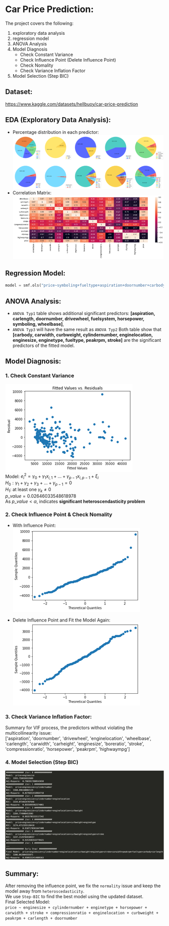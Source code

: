 # Car Price Prediction:
The project covers the following:
1. exploratory data analysis
2. regression model
3. ANOVA Analysis
4. Model Diagnosis
    - Check Constant Variance
    - Check Influence Point (Delete Influence Point)
    - Check Nomality
    - Check Variance Inflation Factor
5. Model Selection (Step BIC)
## Dataset: 
https://www.kaggle.com/datasets/hellbuoy/car-price-prediction  

## EDA (Exploratory Data Analysis):
- Percentage distribution in each predictor:
![Pie Chart](images/pie_chart.png)
- Correlation Matrix:
![Correlation Matrix](images/correlation.png)

## Regression Model:
``` python
model = smf.ols("price~symboling+fueltype+aspiration+doornumber+carbody+drivewheel+enginelocation+wheelbase+carlength+carwidth+carheight+curbweight+enginetype+cylindernumber+enginesize+fuelsystem+boreratio+stroke+compressionratio+horsepower+peakrpm+citympg+highwaympg", data=train_data).fit()
```

## ANOVA Analysis:
- `ANOVA Typ1` table shows additional significant predictors: **[aspiration, carlength, doornumber, drivewheel, fuelsystem, horsepower, symboling, wheelbase]**,  
- `ANOVA Typ3` will have the same result as `ANOVA Typ2`
Both table show that **[carbody, carwidth, curbweight, cylindernumber, enginelocation, enginesize, enginetype, fueltype, peakrpm, stroke]** are the significant predictors of the fitted model.  

## Model Diagnosis:
### 1. Check Constant Variance  
![Check Constant Variance](images/cost_variance_check.png)  
Model: $e^2_i = \gamma_0 + \gamma_1 x_{i,1} + ... + \gamma_{p-1} x_{i, p-1} + \xi_i$  
$H_0: \gamma_1+\gamma_2+\gamma_3+...+\gamma_{p-1}=0$  
$H_1:$ at least one $\gamma_k \neq 0$  
$p\_value=0.02646033548618978$  
As $p\_value \lt \alpha$, indicates **significant heteroscendasticity problem**  
### 2. Check Influence Point & Check Nomality
- With Influence Point:  
![with Influence Pointw](images/w_infl_pt.png)
  
- Delete Influence Point and Fit the Model Again:  
![without Influence Pointw](images/wo_infl_pt.png)  

### 3. Check Variance Inflation Factor:
Summary for VIF process, the predictors without violating the multicollinearity issue:  
['aspiration',
 'doornumber',
 'drivewheel',
 'enginelocation',
 'wheelbase',
 'carlength',
 'carwidth',
 'carheight',
 'enginesize',
 'boreratio',
 'stroke',
 'compressionratio',
 'horsepower',
 'peakrpm',
 'highwaympg']

### 4. Model Selection (Step BIC)
![Model Selection](images/step_BIC.png) 
## Summary:
After removing the influence point, we fix the `normality` issue and keep the model away from `heteroscedasticity`.  
We use `Step-BIC` to find the best model using the updated dataset.  
Final Selected Model:  
`price ~ enginesize + cylindernumber + enginetype + horsepower + carwidth + stroke + compressionratio + enginelocation + curbweight + peakrpm + carlength + doornumber`